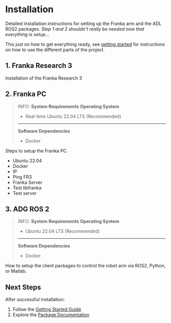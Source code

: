 # Installation
Detailed installation instructions for setting up the Franka arm and the ADL ROS2 packages.
*Step 1 and 2 shouldn't really be needed now that everything is setup...*

This just on how to get everything ready, see [getting started](./getting-started.md) for instructions on how to use the
different parts of the project.


## 1. Franka Research 3
Installation of the Franka Research 3

## 2. Franka PC
> INFO: **System Requirements**
> **Operating System**
>
> - Real-time Ubuntu 22.04 LTS (Recommended)
>
> - - -
> **Software Dependencies**
> 
> - Docker
>


Steps to setup the Franka PC.

- Ubuntu 22.04
- Docker
- IP
- Ping FR3
- Franka Server
- Test libfranka
- Test server

## 3. ADG ROS 2
> INFO: **System Requirements**
> **Operating System**
>
> - Ubuntu 22.04 LTS (Recommended)
>
> - - -
> **Software Dependencies**
> 
> - Docker
>

How to setup the client packages to control the robot arm via ROS2, Python, or Matlab. 



## Next Steps

After successful installation:

1. Follow the [Getting Started Guide](./getting-started.md)
2. Explore the [Package Documentation](../packages/index.md)
